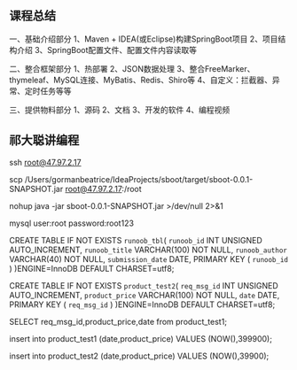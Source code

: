 
## 课程总结
一、基础介绍部分
    1、Maven + IDEA(或Eclipse)构建SpringBoot项目
    2、项目结构介绍
    3、SpringBoot配置文件、配置文件内容读取等

二、整合框架部分
    1、热部署
    2、JSON数据处理
    3、整合FreeMarker、thymeleaf、MySQL连接、MyBatis、Redis、Shiro等
    4、自定义：拦截器、异常、定时任务等等
    
三、提供物料部分
    1、源码
    2、文档
    3、开发的软件
    4、编程视频

## 祁大聪讲编程



ssh root@47.97.2.17

scp /Users/gormanbeatrice/IdeaProjects/sboot/target/sboot-0.0.1-SNAPSHOT.jar root@47.97.2.17:/root

nohup java -jar sboot-0.0.1-SNAPSHOT.jar >/dev/null 2>&1

mysql  user:root  password:root123

CREATE TABLE IF NOT EXISTS `runoob_tbl`(
`runoob_id` INT UNSIGNED AUTO_INCREMENT,
`runoob_title` VARCHAR(100) NOT NULL,
`runoob_author` VARCHAR(40) NOT NULL,
`submission_date` DATE,
PRIMARY KEY ( `runoob_id` )
)ENGINE=InnoDB DEFAULT CHARSET=utf8;

CREATE TABLE IF NOT EXISTS `product_test2`(
`req_msg_id` INT UNSIGNED AUTO_INCREMENT,
`product_price` VARCHAR(100) NOT NULL,
`date` DATE,
PRIMARY KEY ( `req_msg_id` )
)ENGINE=InnoDB DEFAULT CHARSET=utf8;

SELECT req_msg_id,product_price,date from product_test1;

insert into product_test1 (date,product_price) VALUES (NOW(),399900);

insert into product_test2 (date,product_price) VALUES (NOW(),39900);